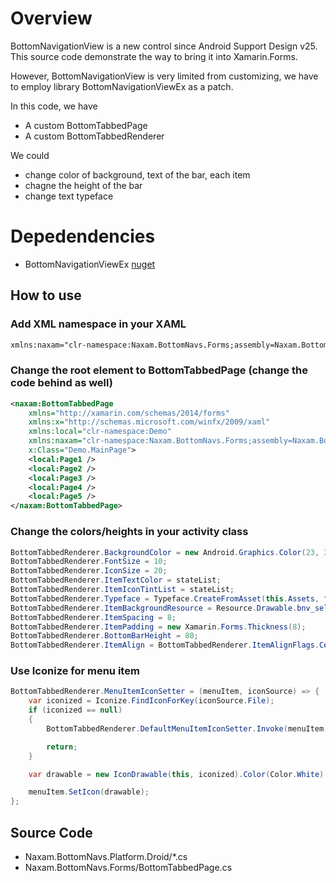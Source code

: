 # Overview

BottomNavigationView is a new control since Android Support Design v25.
This source code demonstrate the way to bring it into Xamarin.Forms.

However, BottomNavigationView is very limited from customizing, we have to employ library BottomNavigationViewEx as a patch.

In this code, we have
- A custom BottomTabbedPage
- A custom BottomTabbedRenderer

We could 
- change color of background, text of the bar, each item
- chagne the height of the bar
- change text typeface

# Depedendencies

- BottomNavigationViewEx [nuget](https://www.nuget.org/packages/Naxam.Ittianyu.BottomNavExtension/)

## How to use

### Add XML namespace in your XAML
```xml
xmlns:naxam="clr-namespace:Naxam.BottomNavs.Forms;assembly=Naxam.BottomNavs.Forms"
```

### Change the root element to BottomTabbedPage (change the code behind as well)
```xml
<naxam:BottomTabbedPage
    xmlns="http://xamarin.com/schemas/2014/forms"
    xmlns:x="http://schemas.microsoft.com/winfx/2009/xaml"
    xmlns:local="clr-namespace:Demo"
    xmlns:naxam="clr-namespace:Naxam.BottomNavs.Forms;assembly=Naxam.BottomNavs.Forms"
    x:Class="Demo.MainPage">
    <local:Page1 />
    <local:Page2 />
    <local:Page3 />
    <local:Page4 />
    <local:Page5 />
</naxam:BottomTabbedPage>
```

### Change the colors/heights in your activity class
```c#
BottomTabbedRenderer.BackgroundColor = new Android.Graphics.Color(23, 31, 50);
BottomTabbedRenderer.FontSize = 10;
BottomTabbedRenderer.IconSize = 20;
BottomTabbedRenderer.ItemTextColor = stateList;
BottomTabbedRenderer.ItemIconTintList = stateList;
BottomTabbedRenderer.Typeface = Typeface.CreateFromAsset(this.Assets, "HiraginoKakugoProNW3.otf");
BottomTabbedRenderer.ItemBackgroundResource = Resource.Drawable.bnv_selector;
BottomTabbedRenderer.ItemSpacing = 8;
BottomTabbedRenderer.ItemPadding = new Xamarin.Forms.Thickness(8);
BottomTabbedRenderer.BottomBarHeight = 80;
BottomTabbedRenderer.ItemAlign = BottomTabbedRenderer.ItemAlignFlags.Center;
```

### Use Iconize for menu item
```c#
BottomTabbedRenderer.MenuItemIconSetter = (menuItem, iconSource) => {
    var iconized = Iconize.FindIconForKey(iconSource.File);
    if (iconized == null)
    {
        BottomTabbedRenderer.DefaultMenuItemIconSetter.Invoke(menuItem, iconSource);

        return;
    }

    var drawable = new IconDrawable(this, iconized).Color(Color.White).SizeDp(20);

    menuItem.SetIcon(drawable);
};
```

## Source Code
- Naxam.BottomNavs.Platform.Droid/*.cs
- Naxam.BottomNavs.Forms/BottomTabbedPage.cs
